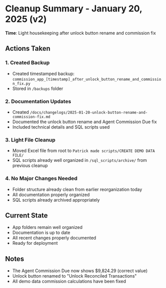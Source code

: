 # Cleanup Summary - January 20, 2025 (v2)
**Time**: Light housekeeping after unlock button rename and commission fix

## Actions Taken

### 1. Created Backup
- Created timestamped backup: `commission_app_[timestamp]_after_unlock_button_rename_and_commission_fix.py`
- Stored in `/backups` folder

### 2. Documentation Updates
- Created `/docs/changelogs/2025-01-20-unlock-button-rename-and-commission-fix.md`
- Documented the unlock button rename and Agent Commission Due fix
- Included technical details and SQL scripts used

### 3. Light File Cleanup
- Moved Excel file from root to `Patrick made scripts/CREATE DEMO DATA FILE/`
- SQL scripts already well organized in `/sql_scripts/archive/` from previous cleanup

### 4. No Major Changes Needed
- Folder structure already clean from earlier reorganization today
- All documentation properly organized
- SQL scripts already archived appropriately

## Current State
- App folders remain well organized
- Documentation is up to date
- All recent changes properly documented
- Ready for deployment

## Notes
- The Agent Commission Due now shows $9,824.29 (correct value)
- Unlock button renamed to "Unlock Reconciled Transactions"
- All demo data commission calculations have been fixed